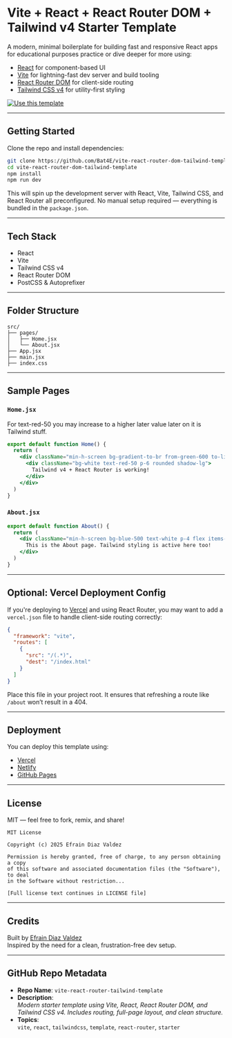# Vite + React + React Router DOM + Tailwind v4 Starter Template

A modern, minimal boilerplate for building fast and responsive React apps for educational purposes practice or dive deeper for more using:

- [React](https://reactjs.org/) for component-based UI  
- [Vite](https://vitejs.dev/) for lightning-fast dev server and build tooling  
- [React Router DOM](https://reactrouter.com/) for client-side routing  
- [Tailwind CSS v4](https://tailwindcss.com/) for utility-first styling

[![Use this template](https://img.shields.io/badge/-Use%20this%20template-blue?style=for-the-badge)](https://github.com/Bat4E/vite-react-router-dom-tailwind-template/generate)

---

## Getting Started

Clone the repo and install dependencies:

```bash
git clone https://github.com/Bat4E/vite-react-router-dom-tailwind-template
cd vite-react-router-dom-tailwind-template
npm install
npm run dev
```

This will spin up the development server with React, Vite, Tailwind CSS, and React Router all preconfigured. No manual setup required — everything is bundled in the `package.json`.

---

## Tech Stack

- React  
- Vite  
- Tailwind CSS v4  
- React Router DOM  
- PostCSS & Autoprefixer

---

## Folder Structure

```
src/
├── pages/
│   ├── Home.jsx
│   └── About.jsx
├── App.jsx
├── main.jsx
├── index.css
```

---

## Sample Pages

### `Home.jsx`

For text-red-50 you may increase to a higher later value later on it is Tailwind stuff.

```jsx
export default function Home() {
  return (
    <div className="min-h-screen bg-gradient-to-br from-green-600 to-lime-400 flex items-center justify-center">
      <div className="bg-white text-red-50 p-6 rounded shadow-lg">
        Tailwind v4 + React Router is working!
      </div>
    </div>
  )
}
```

### `About.jsx`

```jsx
export default function About() {
  return (
    <div className="min-h-screen bg-blue-500 text-white p-4 flex items-center justify-center">
      This is the About page. Tailwind styling is active here too!
    </div>
  )
}
```

---

## Optional: Vercel Deployment Config

If you're deploying to [Vercel](https://vercel.com) and using React Router, you may want to add a `vercel.json` file to handle client-side routing correctly:

```json
{
  "framework": "vite",
  "routes": [
    {
      "src": "/(.*)",
      "dest": "/index.html"
    }
  ]
}
```

Place this file in your project root. It ensures that refreshing a route like `/about` won’t result in a 404.

---

## Deployment

You can deploy this template using:

- [Vercel](https://vercel.com)
- [Netlify](https://netlify.com)
- [GitHub Pages](https://pages.github.com)

---

## License

MIT — feel free to fork, remix, and share!

```text
MIT License

Copyright (c) 2025 Efrain Diaz Valdez

Permission is hereby granted, free of charge, to any person obtaining a copy
of this software and associated documentation files (the "Software"), to deal
in the Software without restriction...

[Full license text continues in LICENSE file]
```

---

## Credits

Built by [Efrain Diaz Valdez](https://github.com/Bat4E)  
Inspired by the need for a clean, frustration-free dev setup.

---

## GitHub Repo Metadata

- **Repo Name**: `vite-react-router-tailwind-template`
- **Description**:  
  _Modern starter template using Vite, React, React Router DOM, and Tailwind CSS v4. Includes routing, full-page layout, and clean structure._
- **Topics**:  
  `vite`, `react`, `tailwindcss`, `template`, `react-router`, `starter`
